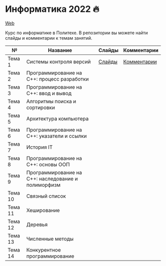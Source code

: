 # Информатика 2022 🔥


[Web](https://ckorikov.github.io/2022-fall-computer-science/)

Курс по информатике в Политехе. В репозитории вы можете найти слайды и комментарии к темам занятий.


| №       | Название                                            |  Слайды                                                                       | Комментарии                         |
|---------|-----------------------------------------------------|-------------------------------------------------------------------------------|-------------------------------------|
| Тема 1  | Системы контроля версий                             | [Слайды](https://ckorikov.github.io/2022-fall-computer-science/01_intro.html) | [Комментарии](01_intro_comments.md) |
| Тема 2  | Программирование на C++: процесс разработки         |                                                                               |                                     |
| Тема 3  | Программирование на C++: ввод и вывод               |                                                                               |                                     |
| Тема 4  | Алгоритмы поиска и сортировки                       |                                                                               |                                     |
| Тема 5  | Архитектура компьютера                              |                                                                               |                                     |
| Тема 6  | Программирование на C++: указатели и ссылки         |                                                                               |                                     |
| Тема 7  | История IT                                          |                                                                               |                                     |
| Тема 8  | Программирование на C++: основы ООП                 |                                                                               |                                     |
| Тема 9  | Программирование на C++: наследование и полиморфизм |                                                                               |                                     |
| Тема 10 | Связный список                                      |                                                                               |                                     |
| Тема 11 | Хеширование                                         |                                                                               |                                     |
| Тема 12 | Деревья                                             |                                                                               |                                     |
| Тема 13 | Численные методы                                    |                                                                               |                                     |
| Тема 14 | Конкурентное программирование                       |                                                                               |                                     |
